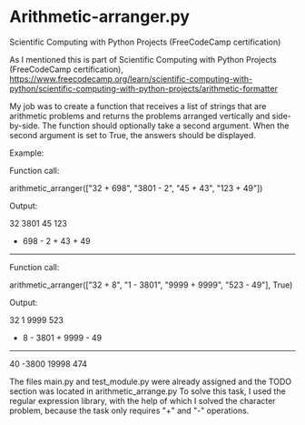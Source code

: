 # Arithmetic-arranger.py
Scientific Computing with Python Projects (FreeCodeCamp certification)

As I mentioned this is part of Scientific Computing with Python Projects (FreeCodeCamp certification),
https://www.freecodecamp.org/learn/scientific-computing-with-python/scientific-computing-with-python-projects/arithmetic-formatter

My job was to create a function that receives a list of strings that are arithmetic problems and returns the problems arranged vertically and side-by-side. 
The function should optionally take a second argument.
When the second argument is set to True, the answers should be displayed.

Example:

Function call:

arithmetic_arranger(["32 + 698", "3801 - 2", "45 + 43", "123 + 49"])

Output:

   32      3801      45      123
+ 698    -    2    + 43    +  49
-----    ------    ----    -----

Function call:

arithmetic_arranger(["32 + 8", "1 - 3801", "9999 + 9999", "523 - 49"], True)

Output:

 32         1      9999      523
+  8    - 3801    + 9999    -  49
----    ------    ------    -----
  40     -3800     19998      474
  
The files main.py and test_module.py were already assigned and the TODO section was located in arithmetic_arrange.py
To solve this task, I used the regular expression library, with the help of which I solved the character problem, because the task only requires "+" and "-" operations.
